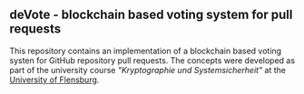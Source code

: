 ## deVote - blockchain based voting system for pull requests

This repository contains an implementation of a blockchain based voting systen for GitHub repository pull requests.
The concepts were developed as part of the university course *"Kryptographie und Systemsicherheit"* at the [University of Flensburg](https://hs-flensburg.de/).
